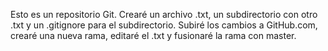 Esto es un repositorio Git.
Crearé un archivo .txt, un subdirectorio con otro .txt y un .gitignore para el subdirectorio.
Subiré los cambios a GitHub.com, crearé una nueva rama, editaré el .txt y fusionaré la rama con master.
